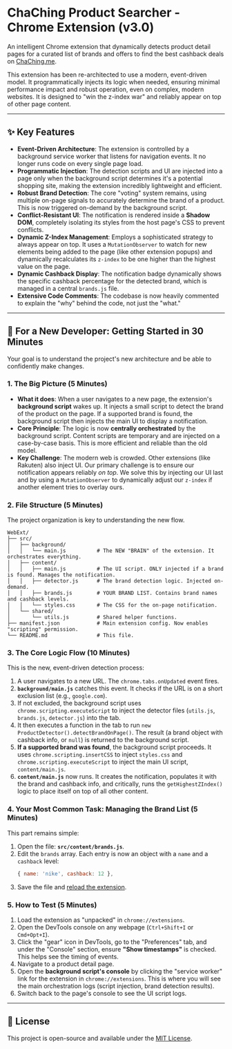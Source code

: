 # ChaChing Product Searcher - Chrome Extension (v3.0)

An intelligent Chrome extension that dynamically detects product detail pages for a curated list of brands and offers to find the best cashback deals on [ChaChing.me](https://chaching.me).

This extension has been re-architected to use a modern, event-driven model. It programmatically injects its logic when needed, ensuring minimal performance impact and robust operation, even on complex, modern websites. It is designed to "win the z-index war" and reliably appear on top of other page content.

---

## ✨ Key Features

-   **Event-Driven Architecture**: The extension is controlled by a background service worker that listens for navigation events. It no longer runs code on every single page load.
-   **Programmatic Injection**: The detection scripts and UI are injected into a page only when the background script determines it's a potential shopping site, making the extension incredibly lightweight and efficient.
-   **Robust Brand Detection**: The core "voting" system remains, using multiple on-page signals to accurately determine the brand of a product. This is now triggered on-demand by the background script.
-   **Conflict-Resistant UI**: The notification is rendered inside a **Shadow DOM**, completely isolating its styles from the host page's CSS to prevent conflicts.
-   **Dynamic Z-Index Management**: Employs a sophisticated strategy to always appear on top. It uses a `MutationObserver` to watch for new elements being added to the page (like other extension popups) and dynamically recalculates its `z-index` to be one higher than the highest value on the page.
-   **Dynamic Cashback Display**: The notification badge dynamically shows the specific cashback percentage for the detected brand, which is managed in a central `brands.js` file.
-   **Extensive Code Comments**: The codebase is now heavily commented to explain the "why" behind the code, not just the "what."

---

## 🚀 For a New Developer: Getting Started in 30 Minutes

Your goal is to understand the project's new architecture and be able to confidently make changes.

### 1. The Big Picture (5 Minutes)

-   **What it does**: When a user navigates to a new page, the extension's **background script** wakes up. It injects a small script to detect the brand of the product on the page. If a supported brand is found, the background script then injects the main UI to display a notification.
-   **Core Principle**: The logic is now **centrally orchestrated** by the background script. Content scripts are temporary and are injected on a case-by-case basis. This is more efficient and reliable than the old model.
-   **Key Challenge**: The modern web is crowded. Other extensions (like Rakuten) also inject UI. Our primary challenge is to ensure our notification appears reliably *on top*. We solve this by injecting our UI last and by using a `MutationObserver` to dynamically adjust our `z-index` if another element tries to overlay ours.

### 2. File Structure (5 Minutes)

The project organization is key to understanding the new flow.

```
WebExt/
├── src/
│   ├── background/
│   │   └── main.js          # The NEW "BRAIN" of the extension. It orchestrates everything.
│   ├── content/
│   │   ├── main.js          # The UI script. ONLY injected if a brand is found. Manages the notification.
│   │   ├── detector.js      # The brand detection logic. Injected on-demand.
│   │   ├── brands.js        # YOUR BRAND LIST. Contains brand names and cashback levels.
│   │   └── styles.css       # The CSS for the on-page notification.
│   └── shared/
│       └── utils.js         # Shared helper functions.
├── manifest.json            # Main extension config. Now enables "scripting" permission.
└── README.md                # This file.
```

### 3. The Core Logic Flow (10 Minutes)

This is the new, event-driven detection process:

1.  A user navigates to a new URL. The `chrome.tabs.onUpdated` event fires.
2.  **`background/main.js`** catches this event. It checks if the URL is on a short exclusion list (e.g., `google.com`).
3.  If not excluded, the background script uses `chrome.scripting.executeScript` to inject the detector files (`utils.js`, `brands.js`, `detector.js`) into the tab.
4.  It then executes a function in the tab to run `new ProductDetector().detectBrandOnPage()`. The result (a brand object with cashback info, or `null`) is returned to the background script.
5.  **If a supported brand was found**, the background script proceeds. It uses `chrome.scripting.insertCSS` to inject `styles.css` and `chrome.scripting.executeScript` to inject the main UI script, `content/main.js`.
6.  **`content/main.js`** now runs. It creates the notification, populates it with the brand and cashback info, and critically, runs the `getHighestZIndex()` logic to place itself on top of all other content.

### 4. Your Most Common Task: Managing the Brand List (5 Minutes)

This part remains simple:
1.  Open the file: **`src/content/brands.js`**.
2.  Edit the `brands` array. Each entry is now an object with a `name` and a `cashback` level:
    ```javascript
    { name: 'nike', cashback: 12 },
    ```
3.  Save the file and [reload the extension](chrome://extensions/).

### 5. How to Test (5 Minutes)
1.  Load the extension as "unpacked" in `chrome://extensions`.
2.  Open the DevTools console on any webpage (`Ctrl+Shift+I` or `Cmd+Opt+I`).
3.  Click the "gear" icon in DevTools, go to the "Preferences" tab, and under the "Console" section, ensure **"Show timestamps"** is checked. This helps see the timing of events.
4.  Navigate to a product detail page.
5.  Open the **background script's console** by clicking the "service worker" link for the extension in `chrome://extensions`. This is where you will see the main orchestration logs (script injection, brand detection results).
6.  Switch back to the page's console to see the UI script logs.

---

## 📜 License

This project is open-source and available under the [MIT License](LICENSE).

